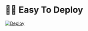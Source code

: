 # 🏃‍♂️ Easy To Deploy
[![Deploy](https://www.herokucdn.com/deploy/button.svg)](https://heroku.com/deploy?template=https://github.com/GodFoAnjal/PrinceSerenaBot)
